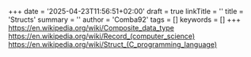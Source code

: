 +++
date = '2025-04-23T11:56:51+02:00'
draft = true
linkTitle = ''
title = 'Structs'
summary = ''
author = 'Comba92'
tags = []
keywords = []
+++
https://en.wikipedia.org/wiki/Composite_data_type
https://en.wikipedia.org/wiki/Record_(computer_science)
https://en.wikipedia.org/wiki/Struct_(C_programming_language)

